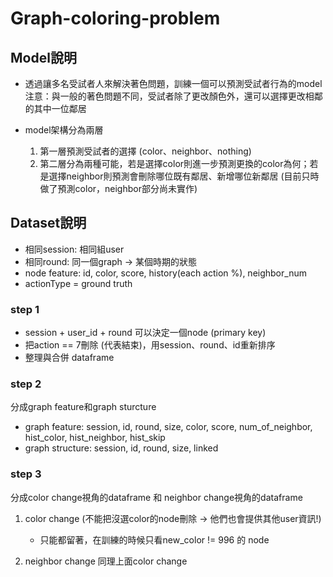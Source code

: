 ﻿# Graph-coloring-problem
 
## Model說明
* 透過讓多名受試者人來解決著色問題，訓練一個可以預測受試者行為的model  
    注意：與一般的著色問題不同，受試者除了更改顏色外，還可以選擇更改相鄰的其中一位鄰居
    
* model架構分為兩層
    1. 第一層預測受試者的選擇 (color、neighbor、nothing)
    2. 第二層分為兩種可能，若是選擇color則進一步預測更換的color為何；若是選擇neighbor則預測會刪除哪位既有鄰居、新增哪位新鄰居
        (目前只時做了預測color，neighbor部分尚未實作)


## Dataset說明
* 相同session: 相同組user
* 相同round: 同一個graph -> 某個時期的狀態
* node feature: id, color, score, history(each action %), neighbor_num
* actionType = ground truth


### step 1
* session + user_id + round 可以決定一個node (primary key)
* 把action == 7刪除 (代表結束)，用session、round、id重新排序
* 整理與合併 dataframe

### step 2
分成graph feature和graph sturcture
* graph feature: session, id, round, size, color, score, num_of_neighbor, hist_color, hist_neighbor, hist_skip
* graph structure: session, id, round, size, linked

### step 3
分成color change視角的dataframe 和 neighbor change視角的dataframe
1. color change
    (不能把沒選color的node刪除 -> 他們也會提供其他user資訊!)
    * 只能都留著，在訓練的時候只看new_color != 996 的 node

2. neighbor change
    同理上面color change
